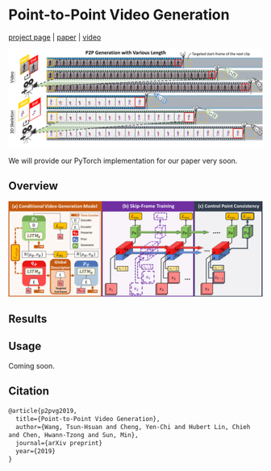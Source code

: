 # Point-to-Point Video Generation
[project page](https://www.google.com) | [paper](https://www.google.com) | [video](https://drive.google.com/file/d/1AV7E1d4QZg--3yxAYbyA1jOp98qIJUIB/view?usp=sharing)

![teaser](imgs/teaser.png)

We will provide our PyTorch implementation for our paper very soon.

Overview
---
![Overview](imgs/overview.png)

Results
---


Usage
---
Coming soon.

Citation
---
```
@article{p2pvg2019,
  title={Point-to-Point Video Generation},
  author={Wang, Tsun-Hsuan and Cheng, Yen-Chi and Hubert Lin, Chieh and Chen, Hwann-Tzong and Sun, Min},
  journal={arXiv preprint}
  year={2019}
}
```